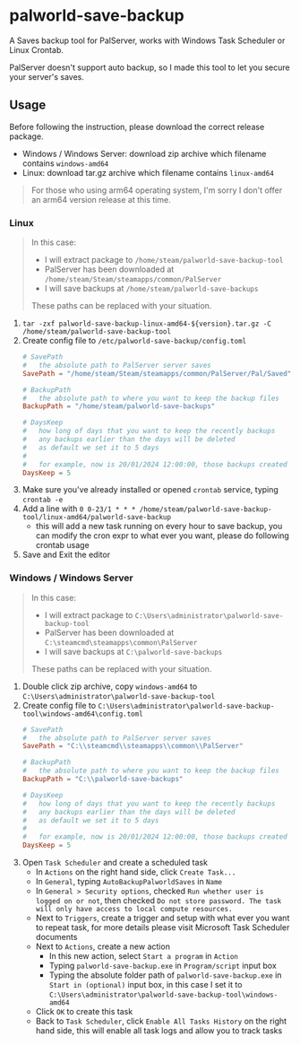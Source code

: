 # palworld-save-backup

A Saves backup tool for PalServer, works with Windows Task Scheduler or Linux Crontab.

PalServer doesn't support auto backup, so I made this tool to let you secure your server's saves.

## Usage

Before following the instruction, please download the correct release package.

* Windows / Windows Server: download zip archive which filename contains `windows-amd64`
* Linux: download tar.gz archive which filename contains `linux-amd64`

> For those who using arm64 operating system, I'm sorry I don't offer an arm64 version release at this time.

### Linux

> In this case:
> 
> * I will extract package to `/home/steam/palworld-save-backup-tool`
> * PalServer has been downloaded at `/home/steam/Steam/steamapps/common/PalServer`
> * I will save backups at `/home/steam/palworld-save-backups`
> 
> These paths can be replaced with your situation.

1. `tar -zxf palworld-save-backup-linux-amd64-${version}.tar.gz -C /home/steam/palworld-save-backup-tool`
2. Create config file to `/etc/palworld-save-backup/config.toml`
   ```toml
   # SavePath
   #   the absolute path to PalServer server saves
   SavePath = "/home/steam/Steam/steamapps/common/PalServer/Pal/Saved"
   
   # BackupPath
   #   the absolute path to where you want to keep the backup files
   BackupPath = "/home/steam/palworld-save-backups"
   
   # DaysKeep
   #   how long of days that you want to keep the recently backups
   #   any backups earlier than the days will be deleted
   #   as default we set it to 5 days
   #
   #   for example, now is 20/01/2024 12:00:00, those backups created before 15/01/2024 12:00:00 will be deleted
   DaysKeep = 5
   ```
3. Make sure you've already installed or opened `crontab` service, typing `crontab -e`
4. Add a line with `0 0-23/1 * * * /home/steam/palworld-save-backup-tool/linux-amd64/palworld-save-backup`
   * this will add a new task running on every hour to save backup, you can modify the cron expr to what ever you want, please do following crontab usage
5. Save and Exit the editor 

### Windows / Windows Server

> In this case:
>
> * I will extract package to `C:\Users\administrator\palworld-save-backup-tool`
> * PalServer has been downloaded at `C:\steamcmd\steamapps\common\PalServer`
> * I will save backups at `C:\palworld-save-backups`
>
> These paths can be replaced with your situation.

1. Double click zip archive, copy `windows-amd64` to `C:\Users\administrator\palworld-save-backup-tool`
2. Create config file to `C:\Users\administrator\palworld-save-backup-tool\windows-amd64\config.toml`
   ```toml
   # SavePath
   #   the absolute path to PalServer server saves
   SavePath = "C:\\steamcmd\\steamapps\\common\\PalServer"
   
   # BackupPath
   #   the absolute path to where you want to keep the backup files
   BackupPath = "C:\\palworld-save-backups"
   
   # DaysKeep
   #   how long of days that you want to keep the recently backups
   #   any backups earlier than the days will be deleted
   #   as default we set it to 5 days
   #
   #   for example, now is 20/01/2024 12:00:00, those backups created before 15/01/2024 12:00:00 will be deleted
   DaysKeep = 5
   ```
3. Open `Task Scheduler` and create a scheduled task
   * In `Actions` on the right hand side, click `Create Task...`
   * In `General`, typing `AutoBackupPalworldSaves` in `Name`
   * In `General > Security options`, checked `Run whether user is logged on or not`, then checked `Do not store password. The task will only have access to local compute resources.`
   * Next to `Triggers`, create a trigger and setup with what ever you want to repeat task, for more details please visit Microsoft Task Scheduler documents
   * Next to `Actions`, create a new action
     * In this new action, select `Start a program` in `Action`
     * Typing `palworld-save-backup.exe` in `Program/script` input box
     * Typing the absolute folder path of `palworld-save-backup.exe` in `Start in (optional)` input box, in this case I set it to `C:\Users\administrator\palworld-save-backup-tool\windows-amd64`
   * Click `OK` to create this task
   * Back to `Task Scheduler`, click `Enable All Tasks History` on the right hand side, this will enable all task logs and allow you to track tasks
